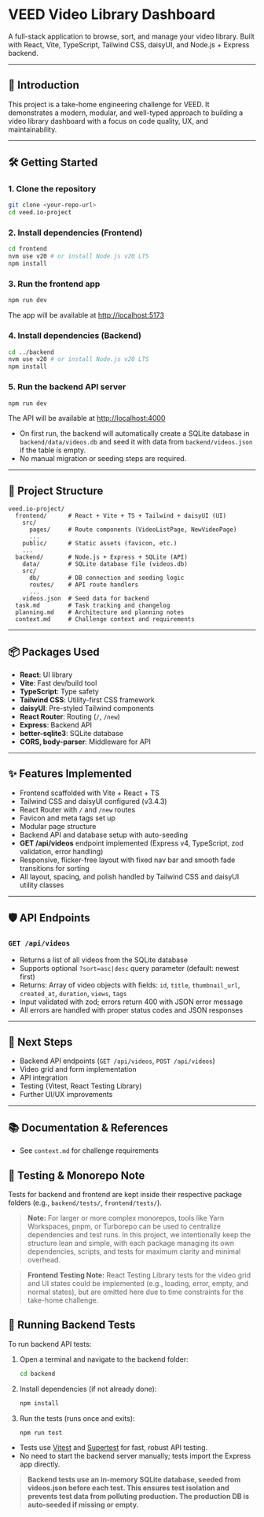 # VEED Video Library Dashboard

A full-stack application to browse, sort, and manage your video library. Built with React, Vite, TypeScript, Tailwind CSS, daisyUI, and Node.js + Express backend.

---

## 🚀 Introduction
This project is a take-home engineering challenge for VEED. It demonstrates a modern, modular, and well-typed approach to building a video library dashboard with a focus on code quality, UX, and maintainability.

---

## 🛠️ Getting Started

### 1. Clone the repository
```bash
git clone <your-repo-url>
cd veed.io-project
```

### 2. Install dependencies (Frontend)
```bash
cd frontend
nvm use v20 # or install Node.js v20 LTS
npm install
```

### 3. Run the frontend app
```bash
npm run dev
```
The app will be available at [http://localhost:5173](http://localhost:5173)

### 4. Install dependencies (Backend)
```bash
cd ../backend
nvm use v20 # or install Node.js v20 LTS
npm install
```

### 5. Run the backend API server
```bash
npm run dev
```
The API will be available at [http://localhost:4000](http://localhost:4000)

- On first run, the backend will automatically create a SQLite database in `backend/data/videos.db` and seed it with data from `backend/videos.json` if the table is empty.
- No manual migration or seeding steps are required.

---

## 📁 Project Structure
```
veed.io-project/
  frontend/      # React + Vite + TS + Tailwind + daisyUI (UI)
    src/
      pages/     # Route components (VideoListPage, NewVideoPage)
      ...
    public/      # Static assets (favicon, etc.)
    ...
  backend/       # Node.js + Express + SQLite (API)
    data/        # SQLite database file (videos.db)
    src/
      db/        # DB connection and seeding logic
      routes/    # API route handlers
      ...
    videos.json  # Seed data for backend
  task.md        # Task tracking and changelog
  planning.md    # Architecture and planning notes
  context.md     # Challenge context and requirements
```

---

## 📦 Packages Used
- **React**: UI library
- **Vite**: Fast dev/build tool
- **TypeScript**: Type safety
- **Tailwind CSS**: Utility-first CSS framework
- **daisyUI**: Pre-styled Tailwind components
- **React Router**: Routing (`/`, `/new`)
- **Express**: Backend API
- **better-sqlite3**: SQLite database
- **CORS, body-parser**: Middleware for API

---

## ✨ Features Implemented
- Frontend scaffolded with Vite + React + TS
- Tailwind CSS and daisyUI configured (v3.4.3)
- React Router with `/` and `/new` routes
- Favicon and meta tags set up
- Modular page structure
- Backend API and database setup with auto-seeding
- **GET /api/videos** endpoint implemented (Express v4, TypeScript, zod validation, error handling)
- Responsive, flicker-free layout with fixed nav bar and smooth fade transitions for sorting
- All layout, spacing, and polish handled by Tailwind CSS and daisyUI utility classes

---

## 🛡️ API Endpoints

### `GET /api/videos`
- Returns a list of all videos from the SQLite database
- Supports optional `?sort=asc|desc` query parameter (default: newest first)
- Returns: Array of video objects with fields: `id`, `title`, `thumbnail_url`, `created_at`, `duration`, `views`, `tags`
- Input validated with zod; errors return 400 with JSON error message
- All errors are handled with proper status codes and JSON responses

---

## 📝 Next Steps
- Backend API endpoints (`GET /api/videos`, `POST /api/videos`)
- Video grid and form implementation
- API integration
- Testing (Vitest, React Testing Library)
- Further UI/UX improvements

---

## 📚 Documentation & References
- See `context.md` for challenge requirements

## 🧪 Testing & Monorepo Note

Tests for backend and frontend are kept inside their respective package folders (e.g., `backend/tests/`, `frontend/tests/`).

> **Note:** For larger or more complex monorepos, tools like Yarn Workspaces, pnpm, or Turborepo can be used to centralize dependencies and test runs. In this project, we intentionally keep the structure lean and simple, with each package managing its own dependencies, scripts, and tests for maximum clarity and minimal overhead.

> **Frontend Testing Note:**
> React Testing Library tests for the video grid and UI states could be implemented (e.g., loading, error, empty, and normal states), but are omitted here due to time constraints for the take-home challenge.

## 🧪 Running Backend Tests

To run backend API tests:

1. Open a terminal and navigate to the backend folder:
   ```sh
   cd backend
   ```
2. Install dependencies (if not already done):
   ```sh
   npm install
   ```
3. Run the tests (runs once and exits):
   ```sh
   npm run test
   ```

- Tests use [Vitest](https://vitest.dev/) and [Supertest](https://github.com/ladjs/supertest) for fast, robust API testing.
- No need to start the backend server manually; tests import the Express app directly.

> **Backend tests use an in-memory SQLite database, seeded from videos.json before each test. This ensures test isolation and prevents test data from polluting production. The production DB is auto-seeded if missing or empty.**
